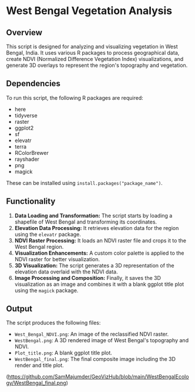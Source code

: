 # West Bengal Vegetation Analysis

## Overview
This script is designed for analyzing and visualizing vegetation in West Bengal, India. It uses various R packages to process geographical data, create NDVI (Normalized Difference Vegetation Index) visualizations, and generate 3D overlays to represent the region's topography and vegetation.

## Dependencies
To run this script, the following R packages are required:
- here
- tidyverse
- raster
- ggplot2
- sf
- elevatr
- terra
- RColorBrewer
- rayshader
- png
- magick

These can be installed using `install.packages("package_name")`.

## Functionality
1. **Data Loading and Transformation:** The script starts by loading a shapefile of West Bengal and transforming its coordinates.
2. **Elevation Data Processing:** It retrieves elevation data for the region using the `elevatr` package.
3. **NDVI Raster Processing:** It loads an NDVI raster file and crops it to the West Bengal region.
4. **Visualization Enhancements:** A custom color palette is applied to the NDVI raster for better visualization.
5. **3D Visualization:** The script generates a 3D representation of the elevation data overlaid with the NDVI data.
6. **Image Processing and Composition:** Finally, it saves the 3D visualization as an image and combines it with a blank ggplot title plot using the `magick` package.

## Output
The script produces the following files:
- `West_Bengal_NDVI.png`: An image of the reclassified NDVI raster.
- `WestBengal.png`: A 3D rendered image of West Bengal's topography and NDVI.
- `Plot_title.png`: A blank ggplot title plot.
- `WestBengal_final.png`: The final composite image including the 3D render and title plot.

(https://github.com/SamMajumder/GeoVizHub/blob/main/WestBengalEcology/WestBengal_final.png)

